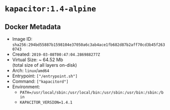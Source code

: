 # `kapacitor:1.4-alpine`

## Docker Metadata

- Image ID: `sha256:294bd55887b1598104e37050a6c3ab4ace1fb682d87b2aff70cd3b45f2630743`
- Created: `2019-03-08T00:47:04.286988277Z`
- Virtual Size: ~ 64.52 Mb  
  (total size of all layers on-disk)
- Arch: `linux`/`amd64`
- Entrypoint: `["/entrypoint.sh"]`
- Command: `["kapacitord"]`
- Environment:
  - `PATH=/usr/local/sbin:/usr/local/bin:/usr/sbin:/usr/bin:/sbin:/bin`
  - `KAPACITOR_VERSION=1.4.1`
